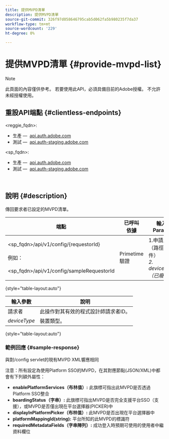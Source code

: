 ```yaml
---
title: 提供MVPD清單
description: 提供MVPD清單
source-git-commit: 326f97d058646795cab5d062fa5b980235f7da37
workflow-type: tm+mt
source-wordcount: '229'
ht-degree: 0%

---
```



# 提供MVPD清單 {#provide-mvpd-list}

>[!NOTE]
>
>此頁面的內容僅供參考。 若要使用此API，必須具備目前的Adobe授權。 不允許未經授權使用。

## 重設API端點 {#clientless-endpoints}

&lt;reggie_fqdn>:

* 生產 —  [api.auth.adobe.com](http://api.auth.adobe.com/)
* 測試 —  [api.auth-staging.adobe.com](http://api.auth-staging.adobe.com/)

&lt;sp_fqdn>:

* 生產 —  [api.auth.adobe.com](http://api.auth.adobe.com/)
* 測試 —  [api.auth-staging.adobe.com](http://api.auth-staging.adobe.com/)

 </br>

## 說明 {#description}

傳回要求者已設定的MVPD清單。

| 端點 | 已呼叫  </br>依據 | 輸入   </br>Params | HTTP  </br>方法 | 回應 | HTTP  </br>回應 |
| --- | --- | --- | --- | --- | --- |
| &lt;sp_fqdn>/api/v1/config/{requestorId}</br></br>例如：</br></br>&lt;sp_fqdn>/api/v1/config/sampleRequestorId | Primetime驗證 | 1.申請人</br>    （路徑元件）</br>_2.  deviceType（已廢止）_ | GET | 包含MVPD清單的XML或JSON。 | 200 |

{style="table-layout:auto"}


| 輸入參數 | 說明 |
| --------------- | ------------------------------------------------------------- |
| 請求者 | 此操作對其有效的程式設計師請求者ID。 |
| *deviceType* | 裝置類型。 |

{style="table-layout:auto"}

### 範例回應 {#sample-response}

與對/config servlet的現有MVPD XML響應相同

注意：所有設定為使用Platform SSO的MVPD，在其對應節點(JSON/XML)中都會有下列額外屬性：

* **enablePlatformServices（布林值）:** 此旗標可指出此MVPD是否透過Platform SSO整合
* **boardingStatus（字串）:** 此旗標可指出MVPD是否完全支援平台SSO（支援），或MVPD是否僅出現在平台選擇器(PICKER)中
* **displayInPlatformPicker（布林值）:** 此MVPD是否出現在平台選擇器中
* **platformMappingId(string):** 平台所知的此MVPD的標識符
* **requiredMetadataFields（字串陣列）:** 成功登入時預期可使用的使用者中繼資料欄位
